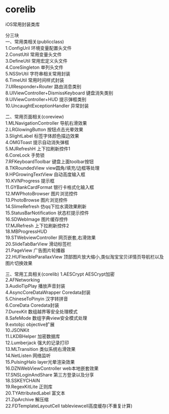 # corelib
iOS常用封装类库

分三块</br>
一、常用类相关(publicclass) </br>
1.ConfigUril 环境变量配置头文件</br>
2.ConstUtil  常用变量头文件</br>
3.DefineUtil 常用宏定义头文件</br>
4.CoreSingleton 单列头文件</br>
5.NSStrUtil  字符串相关常用封装</br>
6.TimeUtil 常用时间样式封装</br>
7.UIResponder+Router 路由消息类别</br>
8.UIViewController+DismissKeyboard 键盘消失类别</br>
9.UIViewController+HUD 提示弹框类别</br>
10.UncaughtExceptionHandler 异常封装</br>

二、常用页面相关(coreview)</br>
1.MLNavigationController 导航右滑效果 </br>
2.LRGlowingButton 按钮点击光晕效果</br>
3.SlightLabel 标签字体颜色描边效果</br>
4.OMGToast  提示自动消失弹框</br>
5.MJRefreshH 上下拉刷新控件1</br>
6.CoreLock 手势锁</br>
7.RFKeyboardToolbar 键盘上面toolbar按钮</br>
8.TKRoundedView view圆角/填充/边框等处理</br>
9.HPGrowingTextView 自动高度输入框</br>
10.KVNProgress 提示框</br>
11.GYBankCardFormat 银行卡格式化输入框</br>
12.MWPhotoBrowser 图片浏览控件</br>
13.PhotoBrowse 图片浏览控件</br>
14.SlimeRefresh 仿qq下拉水滴效果刷新</br>
15.StatusBarNotification 状态栏提示控件</br>
16.SDWebImage 图片缓存控件</br>
17.MJRefresh 上下拉刷新控件2</br>
18.MBProgressHUD </br>
19.STWebviewController 网页嵌套,右滑效果</br>
20.SlideTabBarView 滑动标签栏</br>
21.PageView 广告图片轮播器 </br>
22.HUFlexibleParallaxView  顶部图片放大缩小,类似淘宝宝贝详情页导航栏以及图片切换效果</br>


三、常用工具相关(corelib)
1.AESCrypt AESCrypt加密</br>
2.AFNetworking </br>
3.AudioTipPlay 播放声音封装 </br>
4.AsyncCoreDataWrapper Coredata封装</br>
5.ChineseToPinyin 汉字转拼音</br>
6.CoreData Coredata封装</br>
7.DurexKit 数组越界等安全处理模式</br>
8.SafeMode 数组字典view安全模式处理</br>
9.extobjc objective扩展</br>
10.JSONKit </br>
11.LKDBHelper 加密数据库</br>
12.Lumberjack 强大的记录打印</br>
13.MLTransition 类似系统右滑效果</br>
14.NetListen 网络监听</br>
15.PulsingHalo layer光晕渲染效果</br>
16.DZNWebViewController web本地嵌套效果</br>
17.SNSLoginAndShare  第三方登录以及分享</br>
18.SSKEYCHAIN </br>
19.RegexKitLite 正则库</br>
20.TYAttributedLabel 富文本</br>
21.ZipArchive 解压缩</br>
22.FDTemplateLayoutCell tableviewcell高度缓存(不重复计算)<br>



